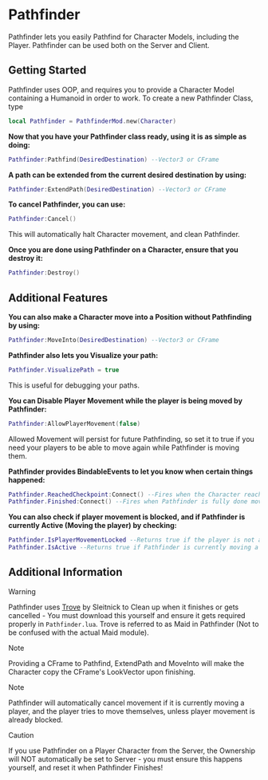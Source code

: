 # Pathfinder

Pathfinder lets you easily Pathfind for Character Models, including the Player. Pathfinder can be used both on the Server and Client.

## Getting Started
Pathfinder uses OOP, and requires you to provide a Character Model containing a Humanoid in order to work. To create a new Pathfinder Class, type
```lua
local Pathfinder = PathfinderMod.new(Character)
```

**Now that you have your Pathfinder class ready, using it is as simple as doing:**
```lua
Pathfinder:Pathfind(DesiredDestination) --Vector3 or CFrame
```
**A path can be extended from the current desired destination by using:**
```lua
Pathfinder:ExtendPath(DesiredDestination) --Vector3 or CFrame
```
  
**To cancel Pathfinder, you can use:**
```lua
Pathfinder:Cancel()
```
This will automatically halt Character movement, and clean Pathfinder.  
  
**Once you are done using Pathfinder on a Character, ensure that you destroy it:**
```lua
Pathfinder:Destroy()
```

## Additional Features
**You can also make a Character move into a Position without Pathfinding by using:**
```lua
Pathfinder:MoveInto(DesiredDestination) --Vector3 or CFrame
```

**Pathfinder also lets you Visualize your path:**
```lua
Pathfinder.VisualizePath = true
```
This is useful for debugging your paths.

**You can Disable Player Movement while the player is being moved by Pathfinder:**
```lua
Pathfinder:AllowPlayerMovement(false)
```
Allowed Movement will persist for future Pathfinding, so set it to true if you need your players to be able to move again while Pathfinder is moving them.

**Pathfinder provides BindableEvents to let you know when certain things happened:**
```lua
Pathfinder.ReachedCheckpoint:Connect() --Fires when the Character reaches a Path Waypoint
Pathfinder.Finished:Connect() --Fires when Pathfinder is fully done moving the Character
```

**You can also check if player movement is blocked, and if Pathfinder is currently Active (Moving the player) by checking:**
```lua
Pathfinder.IsPlayerMovementLocked --Returns true if the player is not allowed to move (only relevant if moving a Player Character)
Pathfinder.IsActive --Returns true if Pathfinder is currently moving a Character
```

## Additional Information
> [!WARNING]
> Pathfinder uses [Trove](https://sleitnick.github.io/RbxUtil/api/Trove/) by Sleitnick to Clean up when it finishes or gets cancelled - You must download this yourself and ensure it gets required properly in `Pathfinder.lua`. Trove is referred to as Maid in Pathfinder (Not to be confused with the actual Maid module).

> [!NOTE]
> Providing a CFrame to Pathfind, ExtendPath and MoveInto will make the Character copy the CFrame's LookVector upon finishing.

> [!NOTE]
> Pathfinder will automatically cancel movement if it is currently moving a player, and the player tries to move themselves, unless player movement is already blocked.

> [!CAUTION]
> If you use Pathfinder on a Player Character from the Server, the Ownership will NOT automatically be set to Server - you must ensure this happens yourself, and reset it when Pathfinder Finishes!